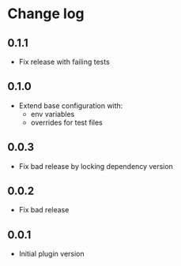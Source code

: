 # Change log

## 0.1.1

* Fix release with failing tests

## 0.1.0

* Extend base configuration with:
  - env variables
  - overrides for test files

## 0.0.3

* Fix bad release by locking dependency version

## 0.0.2

* Fix bad release

## 0.0.1

* Initial plugin version
